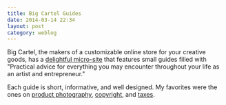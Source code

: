 ```yaml
---
title: Big Cartel Guides
date: 2014-03-14 22:34
layout: post
category: weblog
---
```

Big Cartel, the makers of a customizable online store for your creative goods, has a [delightful micro-site](http://guides.bigcartel.com) that features small guides filled with "Practical advice for everything you may encounter throughout your life as an artist and entrepreneur."

Each guide is short, informative, and well designed. My favorites were the ones on [product photography](http://guides.bigcartel.com/product-photography/), [copyright](http://guides.bigcartel.com/copyright), and [taxes](http://guides.bigcartel.com/taxes/). 